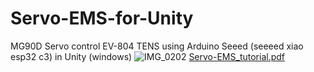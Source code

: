 # Servo-EMS-for-Unity
MG90D Servo control EV-804 TENS using Arduino Seeed (seeeed xiao esp32 c3) in Unity (windows)
![IMG_0202](https://github.com/user-attachments/assets/27877cf0-4642-4662-9881-ba8dc2d2f8ae)
[Servo-EMS_tutorial.pdf](https://github.com/user-attachments/files/17503387/Servo-EMS_tutorial.pdf)
